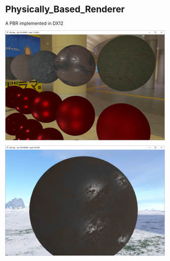 # Physically_Based_Renderer
A PBR implemented in DX12


![PBR_ALL_SPHERES](Samples/PBR.png)

![PBR_RUSTED_IRON](Samples/rusted_iron_pbr.png)
